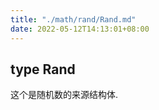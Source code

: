 ```yaml
---
title: "./math/rand/Rand.md"
date: 2022-05-12T14:13:01+08:00
---
```

## type Rand

这个是随机数的来源结构体.









